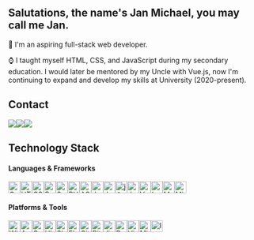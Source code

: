 ## Salutations, the name's Jan Michael, you may call me Jan.
👤 I'm an aspiring full-stack web developer.

⌚ I taught myself HTML, CSS, and JavaScript during my secondary education. I would later be mentored by my Uncle with Vue.js, now I'm continuing to expand and develop my skills at University (2020-present).

## Contact
<div style="display:flex">
  <a href="mailto:jangarot@gmail.com" target="_blank"><img src="https://img.shields.io/badge/-jangarot@gmail.com-c71610?style=flat-round&logo=Gmail&logoColor=white"/></a>
  <a href="mailto:19101864@gmail.com" target="_blank"><img src="https://img.shields.io/badge/-19101864@gmail.com-c71610?style=flat-round&logo=Gmail&logoColor=white"/></a>
  <a href="https://discord.com/users/281902156490211329" target="_blank"><img src="https://img.shields.io/badge/-Heischichou%235403-5865F2?style=flat-round&logo=Discord&logoColor=white"/></a>
</div>

## Technology Stack

#### Languages & Frameworks
<div style="display:flex">
  <img title="C" src="https://cdn.jsdelivr.net/gh/devicons/devicon/icons/c/c-original.svg" style="height:24px" />
  <img title="HTML" src="https://cdn.jsdelivr.net/gh/devicons/devicon/icons/html5/html5-original.svg" style="height:24px" />
  <img title="CSS" src="https://cdn.jsdelivr.net/gh/devicons/devicon/icons/css3/css3-original.svg" style="height:24px" />
  <img title="Bootstrap" src="https://cdn.jsdelivr.net/gh/devicons/devicon/icons/bootstrap/bootstrap-original.svg" style="height:24px" />
  <img title="Sass" src="https://cdn.jsdelivr.net/gh/devicons/devicon/icons/sass/sass-original.svg" style="height:24px" />
  <img title="PHP" src="https://cdn.jsdelivr.net/gh/devicons/devicon/icons/php/php-plain.svg" style="height:24px" />
  <img title="ASP.NET" src="https://cdn.jsdelivr.net/gh/devicons/devicon/icons/dot-net/dot-net-original.svg" style="height:24px" />
  <img title="Java" src="https://cdn.jsdelivr.net/gh/devicons/devicon/icons/java/java-original.svg" style="height:24px" />
  <img title="Javascript" src="https://cdn.jsdelivr.net/gh/devicons/devicon/icons/javascript/javascript-plain.svg" style="height:24px" />
  <img title="jQuery" src="https://cdn.jsdelivr.net/gh/devicons/devicon/icons/jquery/jquery-original.svg" style="height:24px" />
  <img title="Jest" src="https://cdn.jsdelivr.net/gh/devicons/devicon/icons/jest/jest-plain.svg" style="height:24px" />
  <img title="Vue.js" src="https://cdn.jsdelivr.net/gh/devicons/devicon/icons/vuejs/vuejs-original.svg" style="height:24px" />
  <img title="Laravel" src="https://cdn.jsdelivr.net/gh/devicons/devicon/icons/laravel/laravel-plain.svg" style="height:24px" />
  <img title="MySQL" src="https://cdn.jsdelivr.net/gh/devicons/devicon/icons/mysql/mysql-original.svg" style="height:24px" />
  <img title="Microsoft SQL Server" src="https://cdn.jsdelivr.net/gh/devicons/devicon/icons/microsoftsqlserver/microsoftsqlserver-plain.svg" style="height:24px" />
</div>

#### Platforms & Tools
<div style="display:flex">
  <img title="Windows" src="https://cdn.jsdelivr.net/gh/devicons/devicon/icons/windows8/windows8-original.svg" style="height:24px" />
  <img title="Android" src="https://cdn.jsdelivr.net/gh/devicons/devicon/icons/android/android-plain.svg" style="height:24px" />
  <img title="Google Chrome" src="https://cdn.jsdelivr.net/gh/devicons/devicon/icons/chrome/chrome-original.svg" style="height:24px" />
  <img title="Ubuntu" src="https://cdn.jsdelivr.net/gh/devicons/devicon/icons/ubuntu/ubuntu-plain.svg" style="height:24px" />
  <img title="Slack" src="https://cdn.jsdelivr.net/gh/devicons/devicon/icons/slack/slack-original.svg" style="height:24px" />
  <img title="Figma" src="https://cdn.jsdelivr.net/gh/devicons/devicon/icons/figma/figma-original.svg" style="height:24px" />
  <img title="Git" src="https://cdn.jsdelivr.net/gh/devicons/devicon/icons/git/git-original.svg" style="height:24px" />
  <img title="BitBucket" src="https://cdn.jsdelivr.net/gh/devicons/devicon/icons/bitbucket/bitbucket-original.svg" style="height:24px" />
  <img title="Jira" src="https://cdn.jsdelivr.net/gh/devicons/devicon/icons/jira/jira-original.svg" style="height:24px" />
  <img title="Docker" src="https://cdn.jsdelivr.net/gh/devicons/devicon/icons/docker/docker-original.svg" style="height:24px" />
  <img title="Visual Studio Code" src="https://cdn.jsdelivr.net/gh/devicons/devicon/icons/vscode/vscode-original.svg" style="height:24px" />
  <img title="Microsoft Visual Studio" src="https://cdn.jsdelivr.net/gh/devicons/devicon/icons/visualstudio/visualstudio-plain.svg" style="height:24px" />
  <img title="IntelliJ IDEA Ultimate" src="https://cdn.jsdelivr.net/gh/devicons/devicon/icons/intellij/intellij-original.svg" style="height:24px" />
</div>
